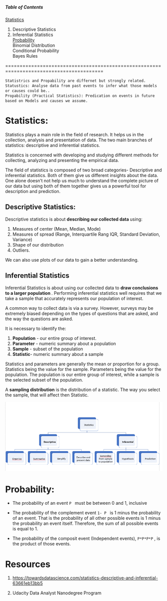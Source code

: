 ##### Table of Contents 

[Statistics](#statistics) </br>
1. Descriptive Statistics </br>
2. Inferential Statistics</br>
[Probability](#probability)</br>
  Binomial Distribution</br>
  Conditional Probability</br>
  Bayes Rules</br>

========================================================================================

```
Statistrics and Propability are differnet but strongly related. 
Statustics: Analyse data from past events to infer what those models or causes could be..
Propability (Practical Statistics): Predication on events in future based on Models and causes we assume.
```
  
# <a name="statistics"/> Statistics: </br>

Statistics plays a main role in the field of research. It helps us in the collection, analysis and presentation of data. The two main branches of statistics: descriptive and inferential statistics.

Statistics is concerned with developing and studying different methods for collecting, analyzing and presenting the empirical data.

The field of statistics is composed of two broad categories- Descriptive and inferential statistics. Both of them give us different insights about the data. One alone doesn’t not help us much to understand the complete picture of our data but using both of them together gives us a powerful tool for description and prediction.

## Descriptive Statistics: 

Descriptive statistics is about <b> describing our collected data </b>using:
1. Measures of center (Mean, Median, Mode) 
2. Measures of spread (Range, Interquartile Rang IQR, Standard Deviation, Variance)
3. Shape of our distribution
4. Outliers. 

We can also use plots of our data to gain a better understanding.



## Inferential Statistics

Inferential Statistics is about using our collected data to <b> draw conclusions to a larger population </b>. Performing inferential statistics well requires that we take a sample that accurately represents our population of interest.

A common way to collect data is via a survey. However, surveys may be extremely biased depending on the types of questions that are asked, and the way the questions are asked. 

It is necessary to identify the:
1. <b>Population</b> - our entire group of interest.
2. <b>Parameter</b> - numeric summary about a population
3. <b>Sample</b> - subset of the population
4. <b>Statistic</b>- numeric summary about a sample

Statistics and parameters are generally the mean or proportion for a group. Statistics being the value for the sample. Parameters being the value for the population. The population is our entire group of interest, while a sample is the selected subset of the population.

A <b>sampling distribution</b> is the distribution of a statistic. The way you select the sample, that will affect then  Statistic.


![alt text](statistic.png)

# <a name="probability"/> Probability: 

- The probability of an event ```P ```  must be between 0 and 1, inclusive

- The probability of the complement event  ```1- P ```  is 1 minus the probability of an event. That is the probability of all other possible events is 1 minus the probability an event itself. Therefore, the sum of all possible events is equal to 1.

- The probability of the composit event (Independent events),  ``` P*P*P*P ``` , is the product of those events.






# Resources
1. https://towardsdatascience.com/statistics-descriptive-and-inferential-63661eb13bb5

2. Udacity Data Analyst Nanodegree Program
